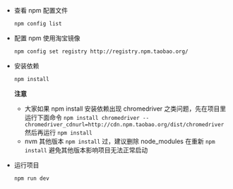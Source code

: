 - 查看 npm 配置文件

    ```sh
    npm config list
    ```

- 配置 npm 使用淘宝镜像

    ```sh
    npm config set registry http://registry.npm.taobao.org/
    ```

- 安装依赖

    ```sh
    npm install
    ```

    **注意**

    - 大家如果 npm install 安装依赖出现 chromedriver 之类问题，先在项目里运行下面命令
        `npm install chromedriver --chromedriver_cdnurl=http://cdn.npm.taobao.org/dist/chromedriver` 然后再运行 `npm install`
    - nvm 其他版本 `npm install` 过，建议删除 node_modules 在重新 `npm install` 避免其他版本影响项目无法正常启动

- 运行项目

    ```sh
    npm run dev
    ```
